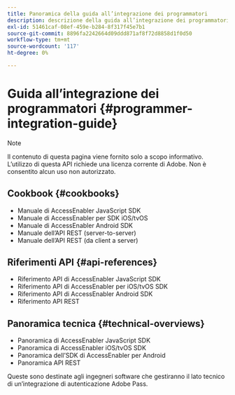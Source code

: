 ```yaml
---
title: Panoramica della guida all’integrazione dei programmatori
description: descrizione della guida all’integrazione dei programmatori
exl-id: 51461caf-08ef-459e-b284-8f317f45e7b1
source-git-commit: 8896fa2242664d09ddd871af8f72d8858d1f0d50
workflow-type: tm+mt
source-wordcount: '117'
ht-degree: 0%

---
```


# Guida all’integrazione dei programmatori {#programmer-integration-guide}


>[!NOTE]
>
>Il contenuto di questa pagina viene fornito solo a scopo informativo. L’utilizzo di questa API richiede una licenza corrente di Adobe. Non è consentito alcun uso non autorizzato.
>

## Cookbook {#cookbooks}

* Manuale di AccessEnabler JavaScript SDK
* Manuale di AccessEnabler per SDK iOS/tvOS
* Manuale di AccessEnabler Android SDK
* Manuale dell’API REST (server-to-server)
* Manuale dell’API REST (da client a server)

## Riferimenti API {#api-references}

* Riferimento API di AccessEnabler JavaScript SDK
* Riferimento API di AccessEnabler per iOS/tvOS SDK
* Riferimento API di AccessEnabler Android SDK
* Riferimento API REST

## Panoramica tecnica {#technical-overviews}

* Panoramica di AccessEnabler JavaScript SDK
* Panoramica di AccessEnabler iOS/tvOS SDK
* Panoramica dell’SDK di AccessEnabler per Android
* Panoramica API REST

Queste sono destinate agli ingegneri software che gestiranno il lato tecnico di un’integrazione di autenticazione Adobe Pass.

<!--

>[!MORELIKETHIS]
>
>* Entitlement Flow
>* Programmer Use Cases
>* Error Reporting
>* Identifying Protected Resources
>* Temp Pass
>* Integrating the Media Token Verifier
>* User Metadata
>* Tracking Data in Adobe Pass Authentication
-->
